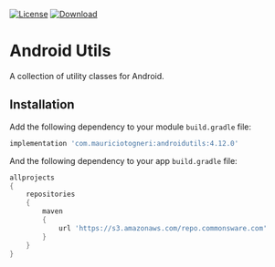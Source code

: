 [![License](https://img.shields.io/badge/license-MIT-green.svg)](https://github.com/mauriciotogneri/androidutils/blob/master/LICENSE.md)
[![Download](https://api.bintray.com/packages/mauriciotogneri/maven/androidutils/images/download.svg)](https://bintray.com/mauriciotogneri/maven/androidutils/_latestVersion)

# Android Utils
A collection of utility classes for Android.

## Installation
Add the following dependency to your module `build.gradle` file:

```groovy
implementation 'com.mauriciotogneri:androidutils:4.12.0'
```

And the following dependency to your app `build.gradle` file:

```groovy
allprojects
{
    repositories
    {
        maven
        {
            url 'https://s3.amazonaws.com/repo.commonsware.com'
        }
    }
}
```